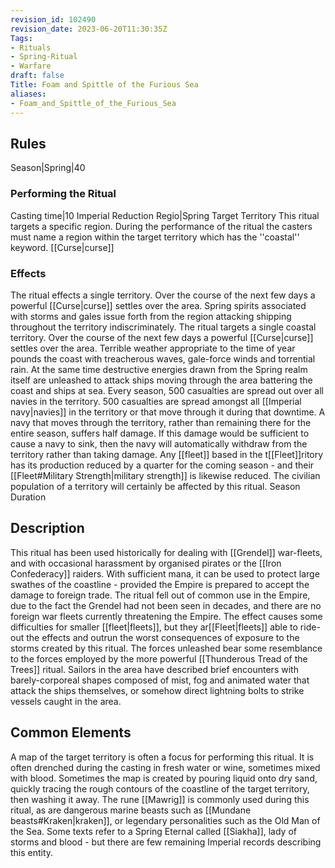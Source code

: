 ```yaml
---
revision_id: 102490
revision_date: 2023-06-20T11:30:35Z
Tags:
- Rituals
- Spring-Ritual
- Warfare
draft: false
Title: Foam and Spittle of the Furious Sea
aliases:
- Foam_and_Spittle_of_the_Furious_Sea
---
```

## Rules
Season|Spring|40
### Performing the Ritual
Casting time|10 Imperial Reduction
Regio|Spring Target Territory
This ritual targets a specific region. During the performance of the ritual the casters must name a region within the target territory which has the ''coastal'' keyword.
[[Curse|curse]]
### Effects
The ritual effects a single territory. Over the course of the next few days a powerful [[Curse|curse]] settles over the area. Spring spirits associated with storms and gales issue forth from the region attacking shipping throughout the territory indiscriminately. 
The ritual targets a single coastal territory. Over the course of the next few days a powerful [[Curse|curse]] settles over the area. Terrible weather appropriate to the time of year pounds the coast with treacherous waves, gale-force winds and torrential rain. At the same time destructive energies drawn from the Spring realm itself are unleashed to attack ships moving through the area battering the coast and ships at sea.
Every season, 500 casualties are spread out over all navies in the territory. 
500 casualties are spread amongst all [[Imperial navy|navies]] in the territory or that move through it during that downtime. A navy that moves through the territory, rather than remaining there for the entire season, suffers half damage. If this damage would be sufficient to cause a navy to sink, then the navy will automatically withdraw from the territory rather than taking damage. 
Any [[fleet]] based in the t[[Fleet]]ritory has its production reduced by a quarter for the coming season - and their [[Fleet#Military Strength|military strength]] is likewise reduced.
The civilian population of a territory will certainly be affected by this ritual.
Season Duration
## Description
This ritual has been used historically for dealing with [[Grendel]] war-fleets, and with occasional harassment by organised pirates or the [[Iron Confederacy]] raiders. With sufficient mana, it can be used to protect large swathes of the coastline - provided the Empire is prepared to accept the damage to foreign trade. The ritual fell out of common use in the Empire, due to the fact the Grendel had not been seen in decades, and there are no foreign war fleets currently threatening the Empire.
The effect causes some difficulties for smaller [[fleet|fleets]], but they ar[[Fleet|fleets]] able to ride-out the effects and outrun the worst consequences of exposure to the storms created by this ritual.
The forces unleashed bear some resemblance to the forces employed by the more powerful [[Thunderous Tread of the Trees]] ritual. Sailors in the area have described brief encounters with barely-corporeal shapes composed of mist, fog and animated water that attack the ships themselves, or somehow direct lightning bolts to strike vessels caught in the area.
## Common Elements
A map of the target territory is often a focus for performing this ritual. It is often drenched during the casting in fresh water or wine, sometimes mixed with blood. Sometimes the map is created by pouring liquid onto dry sand, quickly tracing the rough contours of the coastline of the target territory, then washing it away.
The rune [[Mawrig]] is commonly used during this ritual, as are dangerous marine beasts such as [[Mundane beasts#Kraken|kraken]], or legendary personalities such as the Old Man of the Sea. Some texts refer to a Spring Eternal called [[Siakha]], lady of storms and blood - but there are few remaining Imperial records describing this entity.